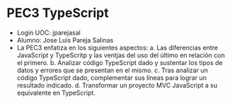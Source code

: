 # PEC3 TypeScript
* Login UOC: jparejasal
* Alumno: Jose Luis Pareja Salinas
* La PEC3 enfatiza en los siguientes aspectos:
    a. Las diferencias entre JavaScript y TypeScritp y las ventjas del uso del último en relación con el primero.
    b. Analizar código TypeScript dado y sustentar los tipos de datos y errores que se presentan en el mismo.
    c. Tras analizar un código TypeScript dado, complementar sus líneas para lograr un resultado indicado.
    d. Transformar un proyecto MVC JavaScript a su equivalente en TypeScript. 
